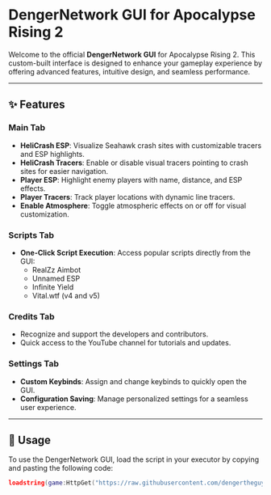 # DengerNetwork GUI for Apocalypse Rising 2

Welcome to the official **DengerNetwork GUI** for Apocalypse Rising 2. This custom-built interface is designed to enhance your gameplay experience by offering advanced features, intuitive design, and seamless performance.

---

## ✨ Features

### **Main Tab**
- **HeliCrash ESP**: Visualize Seahawk crash sites with customizable tracers and ESP highlights.
- **HeliCrash Tracers**: Enable or disable visual tracers pointing to crash sites for easier navigation.
- **Player ESP**: Highlight enemy players with name, distance, and ESP effects.
- **Player Tracers**: Track player locations with dynamic line tracers.
- **Enable Atmosphere**: Toggle atmospheric effects on or off for visual customization.

### **Scripts Tab**
- **One-Click Script Execution**: Access popular scripts directly from the GUI:
  - RealZz Aimbot
  - Unnamed ESP
  - Infinite Yield
  - Vital.wtf (v4 and v5)

### **Credits Tab**
- Recognize and support the developers and contributors.
- Quick access to the YouTube channel for tutorials and updates.

### **Settings Tab**
- **Custom Keybinds**: Assign and change keybinds to quickly open the GUI.
- **Configuration Saving**: Manage personalized settings for a seamless user experience.

---

## 🔧 Usage

To use the DengerNetwork GUI, load the script in your executor by copying and pasting the following code:

```lua
loadstring(game:HttpGet("https://raw.githubusercontent.com/dengertheguy/dengernetworkapoc/refs/heads/main/main.lua"))()
